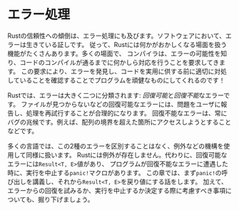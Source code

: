 <!-- # Error Handling -->

# エラー処理

<!-- Rust’s commitment to reliability extends to error handling. Errors are a fact -->
<!-- of life in software, so Rust has a number of features for handling situations -->
<!-- in which something goes wrong. In many cases, Rust requires you to acknowledge -->
<!-- the possibility of an error and take some action before your code will compile. -->
<!-- This requirement makes your program more robust by ensuring that you'll -->
<!-- discover errors and handle them appropriately before you’ve deployed your code -->
<!-- to production! -->

Rustの信頼性への傾倒は、エラー処理にも及びます。ソフトウェアにおいて、エラーは生きている証しです。
従って、Rustには何かがおかしくなる場面を扱う機能がたくさんあります。多くの場面で、
コンパイラは、エラーの可能性を知り、コードのコンパイルが通るまでに何かしら対応を行うことを要求してきます。
この要求により、エラーを発見し、コードを実用に供する前に適切に対処していることを確認することでプログラムを頑健なものにしてくれるのです！

<!-- Rust groups errors into two major categories: *recoverable* and *unrecoverable* -->
<!-- errors. For a recoverable errors, such as a file not found error, it’s -->
<!-- reasonable to report the problem to the user and retry the operation. -->
<!-- Unrecoverable errors are always symptoms of bugs, like trying to access a -->
<!-- location beyond the end of an array. -->

Rustでは、エラーは大きく二つに分類されます: *回復可能*と*回復不能*なエラーです。
ファイルが見つからないなどの回復可能なエラーには、問題をユーザに報告し、処理を再試行することが合理的になります。
回復不能なエラーは、常にバグの兆候です。例えば、配列の境界を超えた箇所にアクセスしようとすることなどです。

<!-- Most languages don’t distinguish between these two kinds of errors and handle -->
<!-- both in the same way, using mechanisms like exceptions. Rust doesn’t have -->
<!-- exceptions. Instead, it has the value `Result<T, E>` for recoverable errors and -->
<!-- the `panic!` macro that stops execution when the program encounters an -->
<!-- unrecoverable error. This chapter covers calling `panic!` first and then talks -->
<!-- about returning `Result<T, E>` values. Additionally, we’ll explore -->
<!-- considerrations when deciding whether to try to recover from an error or to -->
<!-- stop execution. -->

多くの言語では、この2種のエラーを区別することはなく、例外などの機構を使用して同様に扱います。
Rustには例外が存在しません。代わりに、回復可能なエラーには`Result<T, E>`値があり、
プログラムが回復不能なエラーに遭遇した時に、実行を中止する`panic!`マクロがあります。
この章では、まず`panic!`の呼び出しを講義し、それから`Result<T, E>`を戻り値にする話をします。
加えて、エラーからの回復を試みるか、実行を中止するか決定する際に考慮すべき事項についても、掘り下げましょう。
